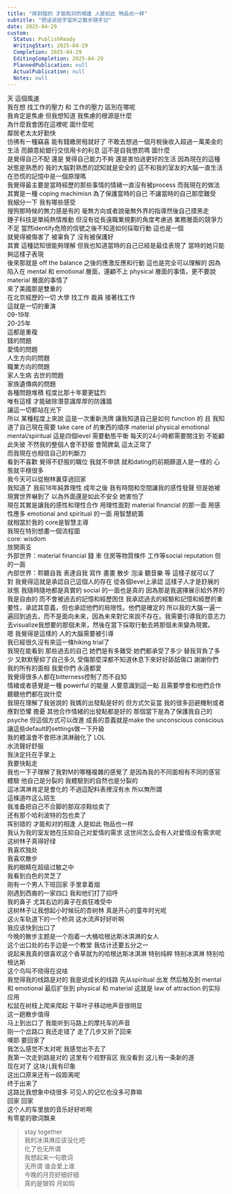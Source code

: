 ```yaml
---
title: "挥别错的 才能和对的相逢 人是如此 物品也一样"
subtitle: "把话说给宇宙听之散步随手记"
date: 2025-04-29
custom:
  Status: PublishReady
  WritingStart: 2025-04-29
  Completion: 2025-04-29
  EditingCompletion: 2025-04-29
  PlannedPublication: null
  ActualPublication: null
  Notes: null
---          
```

天 這個風速           
我在想 找工作的壓力 和 工作的壓力 區別在哪呢        
我肯定是焦慮 但我想知道 我焦慮的根源是什麼          
為什麼我會困在這裡呢 圖什麼呢          
鄰居老太太好勤快          
彷彿有一種竊喜 能有錢繳房租就好了 不敢去想過一個月稅後收入超過一萬美金的生活 而願意給銀行交信用卡的利息 這不是自我懲罰嗎 圖什麼          
是覺得自己不配 還是 覺得自己能力不夠 還是害怕過更好的生活 因為現在的這種狀態是熟悉的 我的大腦對熟悉的認知就是安全的 這不和我的室友的大腦一直生活在恐慌的記憶中是一個原理嗎           
我覺得最主要是當時經歷的那些事情的情緒一直沒有被process 而我現在的做法其實是一種 coping machimisn 為了保護當時的自己 不讓當時的自己那麼難受           
我細分一下 我有哪些感受          
搜狗那時候的無力感是有的 毫無方向或者說毫無外界的指導然後自己摸黑走        
錘子科技是單純熱情推動 但沒有從長遠職業規劃的角度考慮過 業務層面的競爭力不足 當然identify危險的信號之後不知道如何採取行動 這也是一個        
就覺得被傷害了 被辜負了 沒有被保護好        
其實 這種認知很能夠理解 但我也知道當時的自己已經是最佳表現了 當時的她只能夠這樣子表現        
後來那就是 off the balance 之後的應激反應和行動 這也是完全可以理解的 因為陷入在 mental 和 emotional 層面，還顧不上 physical 層面的事情，更不要說 material 層面的事情了        
來了美國那是雙重的          
在北京經歷的一切 大學 找工作 裁員 接著找工作        
這就是一切的重演        
09-19年        
20-25年        
這都是重複        
錢的問題        
愛情的問題        
人生方向的問題        
職業方向的問題        
家人生病 去世的問題        
家族遺傳病的問題        
各種問題堆積 程度比那十年要更猛烈        
唯有這樣 才能破除潛意識厚厚的防護牆        
讓這一切都站在光下          
所以 某種程度上來說 這是一次重新洗牌 讓我知道自己是如何 function 的 且 我知道了自己現在需要 take care of 的東西的順序 material physical emotional mental/spiritual 這是四個level 需要動態平衡 每天的24小時都需要關注到 不能顧此失彼 不然我的整個人會不舒服 會鬧脾氣 這太正常了          
而我現在也相信自己的判斷力        
看到不喜歡 覺得不舒服的職位 我就不申請 就和dating的前期篩選人是一樣的 心態就平穩很多          
我今天可以從樹林裏穿過回家          
我知道了 我前18年純靠理性 成年之後 我有時間和空間讓我的感性發聲 但是她被現實世界嚇到了 以為外面還是如此不安全 她害怕了          
現在其實是讓我的感性和理性合作 用理性面對 material financial 的那一面 用感性應多 emotional and spiritual 的一面 用智慧統籌        
就相當於我的 core是智慧主導        
我現在特別想畫一個流程圖        
core: wisdom        
放開兩支        
外部世界：material financial 錢 車 住房等物質條件 工作等social reputation 但的一面        
內部世界：聆聽自我 表達自我 寫作 畫畫 散步 泡澡 聽音樂 等 這樣子就可以了          
對 我覺得這就是承認自己這個人的存在 從各個level上承認 這樣子人才是舒展的狀態 我隨時隨地都是真實的 social 的一面也是真的 因為那是我選擇展示給外界的 我是自由的 而不會被過去的記憶和經歷困住 我承認過去的經驗和記憶和經歷的重要性，承認其意義，但也承認他們的局限性。他們是確定的 所以我的大腦一遍一遍回到過去，而不是面向未來，因為未來對它來說不存在。我需要引導我的意志力去visualize我想要的那個未來，然後在當下採取行動去將那個未來變為現實。          
嗯 我覺得是這樣的 人的大腦需要被引導          
我已經很久沒有來這一條hiking trial了          
我現在能看到 那些過去的自己 她們是有多難受 她們都承受了多少 替我背負了多少 又默默壓抑了自己多久 受傷那麼深都不知道休息下來好好舔舐傷口 謝謝你們 我的所有的面相 我愛你們 永遠都愛          
我覺得很多人都在bitterness控制了而不自知        
情緒或者感覺是一種 powerful 的能量 人要意識到這一點 且需要學會和他們合作 聽聽他們都在說什麼          
我現在理解了我爸說的 我媽的出發點是好的 但方式欠妥當 我的很多迴避機制或者應對恐懼 擔憂 其他合作情緒的出發點都是好的 那個當下是為了保護我自己的psyche 但這個方式可以改進 成長的意義就是make the unconscious conscious 讓這些default的settings做一下升級          
我的體溫會不會把冰淇淋融化了 LOL          
水流聲好舒服          
我決定托在手掌上          
我要快點走          
我也一下子理解了我對M的哪種複雜的感覺了 是因為我的不同面相有不同的感官體驗 他自己是分裂的 我體驗到的自然也是分裂的          
這冰淇淋肯定是會化的 不過這配料表裡沒有水 所以無所謂          
這條道咋这么陌生          
我准备把自己不合脚的那双凉鞋给卖了        
还有那个哈利波特的包也卖了          
挥别错的 才能和对的相逢 人是如此 物品也一样          
我认为我的室友她在压抑自己对爱情的需求 这世间怎么会有人对爱情没有需求呢          
这树林子真得好绿        
我喜欢独处        
我喜欢散步          
我的眼睛在超级过敏之中          
我看到白色的灵芝了          
刚有一个男人下班回家 手里拿着烟          
刚遇到西裔的一家四口 我和他们打了招呼           
我的鼻子 尤其右边的鼻子在疯狂难受中          
这树林子让我想起小时候玩的杏树林 真是开心的童年时光呢          
这火车轨道下的一个桥洞 这水流声好好听啊           
我应该快到出口了          
今晚的散步主题是一个抱着一大桶哈根达斯冰淇淋的女人        
这个出口处的右手边是一个教堂 我估计还要五分之一          
说起来我真的很喜欢这个香草就为的哈根达斯冰淇淋 特别纯粹 特别冰淇淋 特别哈根达斯          
这个鸟叫不晓得在说啥          
我觉得我的线路是对的 我是说成长的线路 先从spiritual 出发 然后触及到 mental 和 emotional 最后扩张到 physical 和 material 这就是 law of attraction 的实际应用          
松鼠在树枝上爬来爬起 干草叶子移动地声音很明显          
这一趟散步值得        
马上到出口了 我能听到马路上的摩托车的声音          
刚一个岔路口 我还走错了 走了几步又折了回来           
噢耶 要回家了          
我怎么感觉不太对呢 我感觉出不去了          
我第一次走到路是对的 这里有个视野盲区 我没看到 这儿有一条新的道           
现在对了 这块儿我有印象          
这出口原来还有一段距离呢          
终于出来了          
这路比我想象中绕很多 可见人的记忆也没多可靠嘛          
回家 回家          
这个人的车里放的音乐好好听啊        
有零星的歌词飘来           
> stay together           
我的冰淇淋应该没化吧        
化了也无所谓        
我想起来一句歌词          
> 无所谓 谁会爱上谁          
今晚的月亮好细好细        
真的是银钩 月如钩          
      
